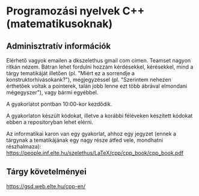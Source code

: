 # Programozási nyelvek C++ (matematikusoknak)

## Adminisztratív információk

Elérhető vagyok emailen a dkszelethus <kukac> gmail <pont> com címen. Teamset nagyon ritkán nézem. Bátran lehet fordulni hozzám kérdésekkel, kérésekkel, mind a tárgy tematikáját illetően (pl. "Miért ez a sorrendje a konstruktorhívásokank?"), megjegyzéssel (pl. "Szerintem nehezen érthetőek voltak a pointerek, talán jobb lenne ezt több ábrával elmondani mégegyszer"), vagy bármi egyébbel.

A gyakorlatot pontban 10:00-kor kezdődik.

A gyakorlaton készült kódokat, illetve a korábbi féléveken készített kódokat ebben a repositoryban lehet elérni.

Az informatikai karon van egy gyakorlat, ahhoz egy jegyzet (ennek a tárgynak a tematikájának egy nagy része átfed vele, mondhatni részhalmaza):
https://people.inf.elte.hu/szelethus/LaTeX/cpp/cpp_book/cpp_book.pdf

## Tárgy követelményei

https://gsd.web.elte.hu/cpp-en/
